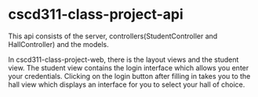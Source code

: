 # cscd311-class-project-api
This api consists of the server, controllers(StudentController and HallController) and the models.

In cscd311-class-project-web, there is the layout views and the student view. The student view contains the login interface which allows you enter your credentials. Clicking on the login button after filling in takes you to the hall view which displays an interface for you to select your hall of choice.
